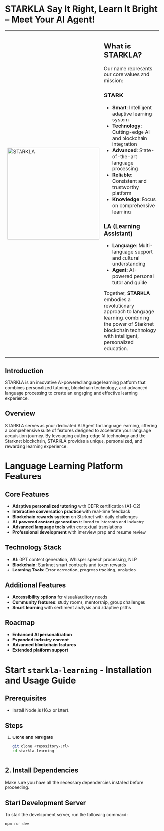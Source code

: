 # STARKLA Say It Right, Learn It Bright – Meet Your AI Agent!

<table>
  <tr>
    <td>
      <img src="https://github.com/STARKLAOrg/Frontend/blob/main/src/assets/photo_2025-01-07_22-19-24.jpg" alt="STARKLA" width="300">
    </td>
    <td>
      <h2>What is STARKLA?</h2>
      <p>Our name represents our core values and mission:</p>
      <h3>STARK</h3>
      <ul>
        <li><strong>Smart</strong>: Intelligent adaptive learning system</li>
        <li><strong>Technology</strong>: Cutting-edge AI and blockchain integration</li>
        <li><strong>Advanced</strong>: State-of-the-art language processing</li>
        <li><strong>Reliable</strong>: Consistent and trustworthy platform</li>
        <li><strong>Knowledge</strong>: Focus on comprehensive learning</li>
      </ul>
      <h3>LA (Learning Assistant)</h3>
      <ul>
        <li><strong>Language</strong>: Multi-language support and cultural understanding</li>
        <li><strong>Agent</strong>: AI-powered personal tutor and guide</li>
      </ul>
      <p>Together, <strong>STARKLA</strong> embodies a revolutionary approach to language learning, combining the power of Starknet blockchain technology with intelligent, personalized education.</p>
    </td>
  </tr>
</table>




## Introduction  
STARKLA is an innovative AI-powered language learning platform that combines personalized tutoring, blockchain technology, and advanced language processing to create an engaging and effective learning experience.

## Overview  
STARKLA serves as your dedicated AI Agent for language learning, offering a comprehensive suite of features designed to accelerate your language acquisition journey. By leveraging cutting-edge AI technology and the Starknet blockchain, STARKLA provides a unique, personalized, and rewarding learning experience.
# Language Learning Platform Features

## Core Features
- **Adaptive personalized tutoring** with CEFR certification (A1-C2)
- **Interactive conversation practice** with real-time feedback
- **Blockchain rewards system** on Starknet with daily challenges
- **AI-powered content generation** tailored to interests and industry
- **Advanced language tools** with contextual translations
- **Professional development** with interview prep and resume review

## Technology Stack
- **AI**: GPT content generation, Whisper speech processing, NLP
- **Blockchain**: Starknet smart contracts and token rewards
- **Learning Tools**: Error correction, progress tracking, analytics

## Additional Features
- **Accessibility options** for visual/auditory needs
- **Community features**: study rooms, mentorship, group challenges
- **Smart learning** with sentiment analysis and adaptive paths

## Roadmap
- **Enhanced AI personalization**
- **Expanded industry content**
- **Advanced blockchain features**
- **Extended platform support**

# Start `starkla-learning`  -  Installation and Usage Guide
## Prerequisites
- Install [Node.js](https://nodejs.org/) (16.x or later).

## Steps

1. **Clone and Navigate**  
   ```bash
   git clone <repository-url>
   cd starkla-learning



## 2. Install Dependencies

Make sure you have all the necessary dependencies installed before proceeding.

## Start Development Server

To start the development server, run the following command:

```bash
npm run dev
